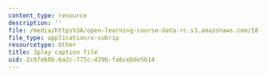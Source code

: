 ```yaml
---
content_type: resource
description: ''
file: /media/https%3A/open-learning-course-data-rc.s3.amazonaws.com/18-01sc-single-variable-calculus-fall-2010/2c6feb0b6a2c775c439bfa6cebde5b14_-MI0b4h3rS0.srt
file_type: application/x-subrip
resourcetype: Other
title: 3play caption file
uid: 2c6feb0b-6a2c-775c-439b-fa6cebde5b14
---
```

